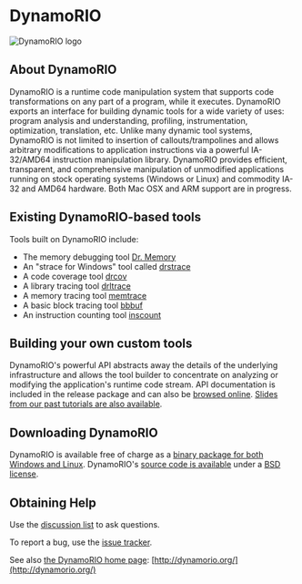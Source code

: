 # DynamoRIO

![DynamoRIO logo](http://www.burningcutlery.com/images/dynamorio/drlogo.png)

## About DynamoRIO

DynamoRIO is a runtime code manipulation system that supports code
transformations on any part of a program, while it executes. DynamoRIO
exports an interface for building dynamic tools for a wide variety of uses:
program analysis and understanding, profiling, instrumentation,
optimization, translation, etc. Unlike many dynamic tool systems, DynamoRIO
is not limited to insertion of callouts/trampolines and allows arbitrary
modifications to application instructions via a powerful IA-32/AMD64
instruction manipulation library. DynamoRIO provides efficient,
transparent, and comprehensive manipulation of unmodified applications
running on stock operating systems (Windows or Linux) and commodity IA-32
and AMD64 hardware.  Both Mac OSX and ARM support are in progress.

## Existing DynamoRIO-based tools

Tools built on DynamoRIO include:

- The memory debugging tool [Dr. Memory](http://drmemory.org)
- An "strace for Windows" tool called [drstrace](http://drmemory.org/strace_for_windows.html)
- A code coverage tool [drcov](http://dynamorio.org/docs/page_drcov.html)
- A library tracing tool [drltrace](http://dynamorio.org/docs/page_drltrace.html)
- A memory tracing tool [memtrace](https://github.com/DynamoRIO/dynamorio/blob/master/api/samples/memtrace.c)
- A basic block tracing tool [bbbuf](https://github.com/DynamoRIO/dynamorio/blob/master/api/samples/bbbuf.c)
- An instruction counting tool [inscount](https://github.com/DynamoRIO/dynamorio/blob/master/api/samples/inscount.c)

## Building your own custom tools

DynamoRIO's powerful API abstracts away the details of the underlying
infrastructure and allows the tool builder to concentrate on analyzing or
modifying the application's runtime code stream.  API documentation is
included in the release package and can also be [browsed
online](http://dynamorio.org/docs/).  [Slides from our past tutorials are
also available](https://github.com/DynamoRIO/dynamorio/wiki/Downloads).

## Downloading DynamoRIO

DynamoRIO is available free of charge as a [binary package for both Windows
and Linux](https://github.com/DynamoRIO/dynamorio/wiki/Downloads).
DynamoRIO's [source code is
available](https://github.com/DynamoRIO/dynamorio) under a [BSD
license](https://github.com/DynamoRIO/dynamorio/blob/master/License.txt).

## Obtaining Help

Use the [discussion list](http://groups.google.com/group/DynamoRIO-Users)
to ask questions.

To report a bug, use the [issue
tracker](https://github.com/DynamoRIO/dynamorio/issues).

See also [the DynamoRIO home page](http://dynamorio.org/): [http://dynamorio.org/](http://dynamorio.org/)
